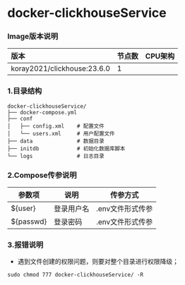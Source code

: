 # docker-clickhouseService



### Image版本说明

| 版本                        | 节点数 | CPU架构 |
| :-------------------------- | :----- | ------- |
| koray2021/clickhouse:23.6.0 | 1      |         |




### 1.目录结构

```shell
docker-clickhouseService/
├── docker-compose.yml 
├── conf
│   ├── config.xml    # 配置文件
│   └── users.xml     # 用户配置文件
├── data              # 数据目录
├── initdb            # 初始化数据库脚本
└── logs              # 日志目录
```



### 2.Compose传参说明


| 参数项            | 说明                                                | 传参方式                         |
| ----------------- | --------------------------------------------------- | -------------------------------- |
| \${user}    | 登录用户名 | \.env文件形式传参 |
| \${passwd}   | 登录密码                        | \.env文件形式传参        |



### 3.报错说明

- 遇到文件创建的权限问题，则要对整个目录进行权限降级；

```shell
sudo chmod 777 docker-clickhouseService/ -R
```

